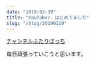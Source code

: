 ```yaml
---
date: "2019-02-19"
title: "YouTuber、はじめてました"
slug: "/blog/20190219"
---
```


[チャンネルふたりぼっち](https://www.youtube.com/channel/UCozC5MXhD5TmgZ1mweNW0Bw)

毎日頑張っていこうと思います。
